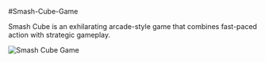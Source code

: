 #Smash-Cube-Game

Smash Cube is an exhilarating arcade-style game that combines fast-paced action with strategic gameplay.

![Smash Cube Game](https://github.com/ferozmahmudzaki/Smash-Cube-Game/assets/71099757/f26886a4-35b1-42ec-97ff-b77e62a8cea7)
